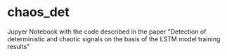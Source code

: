 # chaos_det
Jupyer Notebook with the code described in the paper "Detection of deterministic and chaotic signals on the basis of the LSTM model training results"
